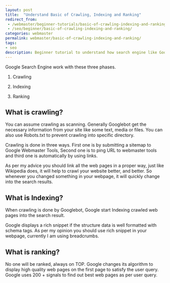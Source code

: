 ```yaml
---
layout: post
title:  "Understand Basic of Crawling, Indexing and Ranking"
redirect_from:
 - /webmaster/beginner-tutorials/basic-of-crawling-indexing-and-ranking/
 - /seo/beginner/basic-of-crawling-indexing-and-ranking/
categories: webmaster
permalink: webmaster/basic-of-crawling-indexing-and-ranking/
tags: 
- seo
description: Beginner tutorial to understand how search engine like Google, Bing and Yahoo work for SEO.
---
```


Google Search Engine work with these three phases.

1)	Crawling

2)	Indexing

3)	Ranking

## What is crawling? ##

You can assume crawling as scanning. Generally Googlebot get the necessary information from your site like some text, media or files. You can also use Robots.txt to prevent crawling into specific directory. 

Crawling is done in three ways. First one is by submitting a sitemap to Google Webmaster Tools, Second one is to ping URL to webmaster tools and third one is automatically by using links.

As per my advice you should link all the web pages in a proper way, just like Wikipedia does, it will help to crawl your website better, and better. So whenever you changed something in your webpage, it will quickly change into the search results.

## What is Indexing? ##
When crawling is done by Googlebot, Google start Indexing crawled web pages into the search result.  

Google displays a rich snippet if the structure data is well formatted with schema tags. As per my opinion you should use rich snippet in your webpage, currently I am using breadcrumbs.  

## What is ranking? ##
No one will be ranked, always on TOP. Google changes its algorithm to display high quality web pages on the first page to satisfy the user query. Google uses 200 + signals to find out best web pages as per user query.
